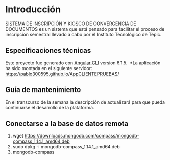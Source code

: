 # Introducción
SISTEMA DE INSCRIPCIÓN Y KIOSCO DE CONVERGENCIA DE DOCUMENTOS es un sistema que está pensado para facilitar el proceso de inscripción semestral llevado a cabo por el Instituto Tecnológico de Tepic.

## Especificaciones técnicas
Este proyecto fue generado con [Angular CLI](https://github.com/angular/angular-cli) version 6.1.5.&nbsp;
*La aplicación ha sido montada en el siguiente servidor: https://pablo300595.github.io/AppCLIENTEPRUEBAS/

## Guía de mantenimiento
En el transcurso de la semana la descripción de actualizará para que pueda continuarse el desarrollo de la plataforma.

## Conectarse a la base de datos remota
1) wget https://downloads.mongodb.com/compass/mongodb-compass_1.14.1_amd64.deb &nbsp;
2) sudo dpkg -i mongodb-compass_1.14.1_amd64.deb &nbsp;
3) mongodb-compass

